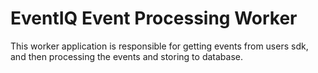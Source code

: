 # EventIQ Event Processing Worker

This worker application is responsible for getting events from users sdk, and then processing the events and storing to database.